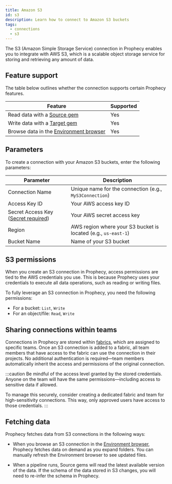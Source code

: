 ```yaml
---
title: Amazon S3
id: s3
description: Learn how to connect to Amazon S3 buckets
tags:
  - connections
  - s3
---
```


The S3 (Amazon Simple Storage Service) connection in Prophecy enables you to integrate with AWS S3, which is a scalable object storage service for storing and retrieving any amount of data.

## Feature support

The table below outlines whether the connection supports certain Prophecy features.

| Feature                                                       | Supported |
| ------------------------------------------------------------- | --------- |
| Read data with a [Source gem](/analysts/source-target)        | Yes       |
| Write data with a [Target gem](/analysts/source-target)       | Yes       |
| Browse data in the [Environment browser](/analysts/pipelines) | Yes       |

## Parameters

To create a connection with your Amazon S3 buckets, enter the following parameters:

| Parameter                                                                     | Description                                                    |
| ----------------------------------------------------------------------------- | -------------------------------------------------------------- |
| Connection Name                                                               | Unique name for the connection (e.g., `MyS3Connection`)        |
| Access Key ID                                                                 | Your AWS access key ID                                         |
| Secret Access Key ([Secret required](docs/administration/secrets/secrets.md)) | Your AWS secret access key                                     |
| Region                                                                        | AWS region where your S3 bucket is located (e.g., `us-east-1`) |
| Bucket Name                                                                   | Name of your S3 bucket                                         |

## S3 permissions

When you create an S3 connection in Prophecy, access permissions are tied to the AWS credentials you use. This is because Prophecy uses your credentials to execute all data operations, such as reading or writing files.

To fully leverage an S3 connection in Prophecy, you need the following permissions:

- For a bucket: `List`, `Write`
- For an object/file: `Read`, `Write`

## Sharing connections within teams

Connections in Prophecy are stored within [fabrics](docs/administration/fabrics/prophecy-fabrics/prophecy-fabrics.md), which are assigned to specific teams. Once an S3 connection is added to a fabric, all team members that have access to the fabric can use the connection in their projects. No additional authentication is required—team members automatically inherit the access and permissions of the original connection.

:::caution
Be mindful of the access level granted by the stored credentials. Anyone on the team will have the same permissions—including access to sensitive data if allowed.

To manage this securely, consider creating a dedicated fabric and team for high-sensitivity connections. This way, only approved users have access to those credentials.
:::

## Fetching data

Prophecy fetches data from S3 connections in the following ways:

- When you browse an S3 connection in the [Environment browser](/analysts/pipelines), Prophecy fetches data on demand as you expand folders. You can manually refresh the Environment browser to see updated files.

- When a pipeline runs, Source gems will read the latest available version of the data. If the schema of the data stored in S3 changes, you will need to re-infer the schema in Prophecy.
